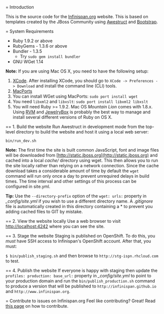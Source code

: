 = Introduction

This is the source code for the [Infinispan.org](http://www.infinispan.org) website.  This is based on templates created by the JBoss Community using [Awestruct](http://awestruct.org) and [Bootstrap](http://twitter.github.com/bootstrap).

= System Requirements
* Ruby 1.9.2 or above
* RubyGems - 1.3.6 or above
* Bundler - 1.3.5
   * Try `sudo gem install bundler`
* GNU WGet 1.14

**Note:** If you are using Mac OS X, you need to have the following setup:
   1. [XCode](https://itunes.apple.com/us/app/xcode/id497799835?ls=1&mt=12). After installing XCode, you should go to `XCode -> Preferences -> Download` and install the command line (CLI) tools.
   1. [MacPorts](http://www.macports.org/)
   1. You can install WGet using MacPorts: `sudo port install wget`
   1. You need `libxml2` and `libxslt`: `sudo port install libxml2 libxslt`
   1. You will need Ruby >= 1.9.2.  Mac OS _Mountain Lion_ comes with 1.8.x.  Using [RVM](https://rvm.io/) and [JewelryBox](http://jewelrybox.unfiniti.com/) is probably the best way to manage and install several different versions of Ruby on OS X.

== 1. Build the website
Run Awestruct in development mode from the top-level directory to build the website and host it using a local web server:

`bin/run_dev.sh`

**Note:** The first time the site is built common JavaScript, font and image files will be downloaded from [http://static.jboss.org](http://static.jboss.org) and cached into a local *cache/* directory using wget. This then allows you to run the site locally rather than relying on a network connection. Since the cache download takes a considerable amount of time by default the `wget` command will run only once a day to prevent unrequired delays in build times. The time interval and other settings of this process can be configured in site.yml.

**Tip:** Use the `--directory-prefix` option of the `wget: urls:` property in *_config/site.yml* if you wish to use a different directory name. A *.gitignore* file is automatically created in this directory containing a * to prevent you adding cached files to GIT by mistake. 

== 2. View the website locally
Use a web browser to visit [http://localhost:4242](http://localhost:4242) where you can see the site.

== 3. Stage the website
Staging is published on OpenShift.  To do this, you *must* have SSH access to Infinispan's OpenShift account.  After that, you must:

`$ bin/publish_staging.sh` and then browse to `http://stg-ispn.rhcloud.com` to test.

== 4. Publish the website
If everyone is happy with staging then update the `profiles: production: base_url:` property in *_config/site.yml* to point to your production domain and run the `bin/publish_production.sh` command to produce a version that will be published to `http://infinispan.github.io` and `http://www.infinispan.org`. 

= Contribute to issues on Infinispan.org
Feel like contributing?  Great!  Read [this page](https://github.com/infinispan/infinispan.github.io/blob/develop/CONTRIBUTING.md) on how to contribute.